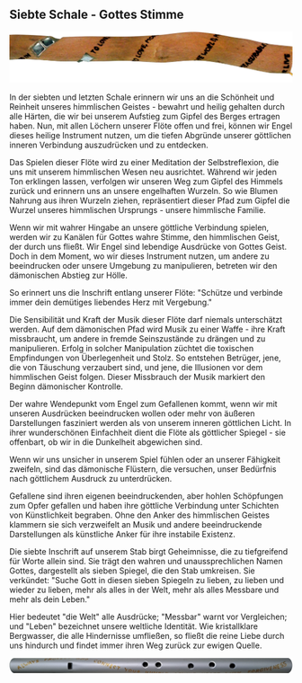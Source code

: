 ## Siebte Schale - Gottes Stimme

![source/images/staff-7.png](source/images/staff-7.png)

In der siebten und letzten Schale erinnern wir uns an die Schönheit und Reinheit unseres himmlischen Geistes - bewahrt und heilig gehalten durch alle Härten, die wir bei unserem Aufstieg zum Gipfel des Berges ertragen haben. Nun, mit allen Löchern unserer Flöte offen und frei, können wir Engel dieses heilige Instrument nutzen, um die tiefen Abgründe unserer göttlichen inneren Verbindung auszudrücken und zu entdecken.

Das Spielen dieser Flöte wird zu einer Meditation der Selbstreflexion, die uns mit unserem himmlischen Wesen neu ausrichtet. Während wir jeden Ton erklingen lassen, verfolgen wir unseren Weg zum Gipfel des Himmels zurück und erinnern uns an unsere engelhaften Wurzeln. So wie Blumen Nahrung aus ihren Wurzeln ziehen, repräsentiert dieser Pfad zum Gipfel die Wurzel unseres himmlischen Ursprungs - unsere himmlische Familie.

Wenn wir mit wahrer Hingabe an unsere göttliche Verbindung spielen, werden wir zu Kanälen für Gottes wahre Stimme, den himmlischen Geist, der durch uns fließt. Wir Engel sind lebendige Ausdrücke von Gottes Geist. Doch in dem Moment, wo wir dieses Instrument nutzen, um andere zu beeindrucken oder unsere Umgebung zu manipulieren, betreten wir den dämonischen Abstieg zur Hölle.

So erinnert uns die Inschrift entlang unserer Flöte: "Schütze und verbinde immer dein demütiges liebendes Herz mit Vergebung."

Die Sensibilität und Kraft der Musik dieser Flöte darf niemals unterschätzt werden. Auf dem dämonischen Pfad wird Musik zu einer Waffe - ihre Kraft missbraucht, um andere in fremde Seinszustände zu drängen und zu manipulieren. Erfolg in solcher Manipulation züchtet die toxischen Empfindungen von Überlegenheit und Stolz. So entstehen Betrüger, jene, die von Täuschung verzaubert sind, und jene, die Illusionen vor dem himmlischen Geist folgen. Dieser Missbrauch der Musik markiert den Beginn dämonischer Kontrolle.

Der wahre Wendepunkt vom Engel zum Gefallenen kommt, wenn wir mit unseren Ausdrücken beeindrucken wollen oder mehr von äußeren Darstellungen fasziniert werden als von unserem inneren göttlichen Licht. In ihrer wunderschönen Einfachheit dient die Flöte als göttlicher Spiegel - sie offenbart, ob wir in die Dunkelheit abgewichen sind.

Wenn wir uns unsicher in unserem Spiel fühlen oder an unserer Fähigkeit zweifeln, sind das dämonische Flüstern, die versuchen, unser Bedürfnis nach göttlichem Ausdruck zu unterdrücken.

Gefallene sind ihren eigenen beeindruckenden, aber hohlen Schöpfungen zum Opfer gefallen und haben ihre göttliche Verbindung unter Schichten von Künstlichkeit begraben. Ohne den Anker des himmlischen Geistes klammern sie sich verzweifelt an Musik und andere beeindruckende Darstellungen als künstliche Anker für ihre instabile Existenz.

Die siebte Inschrift auf unserem Stab birgt Geheimnisse, die zu tiefgreifend für Worte allein sind. Sie trägt den wahren und unaussprechlichen Namen Gottes, dargestellt als sieben Spiegel, die den Stab umkreisen. Sie verkündet: "Suche Gott in diesen sieben Spiegeln zu lieben, zu lieben und wieder zu lieben, mehr als alles in der Welt, mehr als alles Messbare und mehr als dein Leben."

Hier bedeutet "die Welt" alle Ausdrücke; "Messbar" warnt vor Vergleichen; und "Leben" bezeichnet unsere weltliche Identität. Wie kristallklare Bergwasser, die alle Hindernisse umfließen, so fließt die reine Liebe durch uns hindurch und findet immer ihren Weg zurück zur ewigen Quelle.

![source/images/flute-7.png](source/images/flute-7.png)
